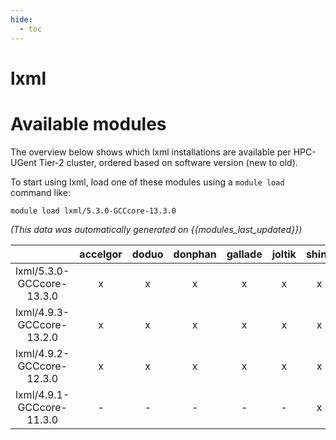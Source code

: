 ```yaml
---
hide:
  - toc
---
```


lxml
====

# Available modules


The overview below shows which lxml installations are available per HPC-UGent Tier-2 cluster, ordered based on software version (new to old).

To start using lxml, load one of these modules using a `module load` command like:

```shell
module load lxml/5.3.0-GCCcore-13.3.0
```

*(This data was automatically generated on {{modules_last_updated}})*  

| |accelgor|doduo|donphan|gallade|joltik|shinx|
| :---: | :---: | :---: | :---: | :---: | :---: | :---: |
|lxml/5.3.0-GCCcore-13.3.0|x|x|x|x|x|x|
|lxml/4.9.3-GCCcore-13.2.0|x|x|x|x|x|x|
|lxml/4.9.2-GCCcore-12.3.0|x|x|x|x|x|x|
|lxml/4.9.1-GCCcore-11.3.0|-|-|-|-|-|x|
